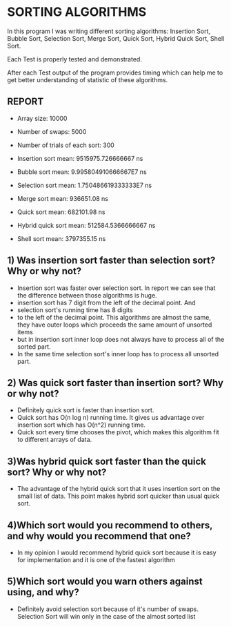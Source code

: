# SORTING ALGORITHMS

In this program I was writing different sorting algorithms: Insertion Sort, Bubble Sort, Selection Sort, Merge Sort, Quick Sort, Hybrid Quick Sort, Shell Sort.

Each Test is properly tested and demonstrated.

After each Test output of the program provides timing which can help me to get better understanding of statistic of these algorithms.



## REPORT

* Array size: 10000
* Number of swaps: 5000
* Number of trials of each sort: 300

* Insertion sort mean: 9515975.726666667 ns
* Bubble sort mean: 9.995804910666667E7 ns
* Selection sort mean: 1.750486619333333E7 ns
* Merge sort mean: 936651.08 ns
* Quick sort mean: 682101.98 ns
* Hybrid quick sort mean: 512584.5366666667 ns
* Shell sort mean: 3797355.15 ns

## 1) Was insertion sort faster than selection sort? Why or why not?

 * Insertion sort was faster over selection sort. In report we can see that the difference between those algorithms is huge.
 * insertion sort has 7 digit from the left of the decimal point. And
 * selection sort's running time has 8 digits
 * to the left of the decimal point. This algorithms are almost the same, they have outer loops which proceeds the same amount of unsorted items
 * but in insertion sort inner loop does not always have to process all of the sorted part.
 * In the same time selection sort's inner loop has to process all unsorted part.


## 2) Was quick sort faster than insertion sort? Why or why not?

 * Definitely quick sort is faster than insertion sort.
 * Quick sort has O(n log n) running time. It gives us advantage over insertion sort which has O(n^2) running time.
 * Quick sort every time chooses the pivot, which makes this algorithm fit to different arrays of data.

## 3)Was hybrid quick sort faster than the quick sort? Why or why not?

 * The advantage of the hybrid quick sort that it uses insertion sort on the small list of data. This point makes hybrid sort quicker than usual quick sort.

## 4)Which sort would you recommend to others, and why would you recommend that one?

 * In my opinion I would recommend hybrid quick sort because it is easy for implementation and it is one of the fastest algorithm

## 5)Which sort would you warn others against using, and why?

 * Definitely avoid selection sort because of it's number of swaps. Selection Sort will win only in the case of the almost sorted list
 
 
 
 
